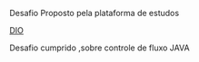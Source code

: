 <p>Desafio Proposto pela plataforma de estudos</p>
  
  <a HREF = "https://www.dio.me/pro/ai-week?source=tarja-site-interno-week-pro&coupon=AIPRO">DIO</a>
  
   Desafio cumprido ,sobre controle de fluxo JAVA </p>
